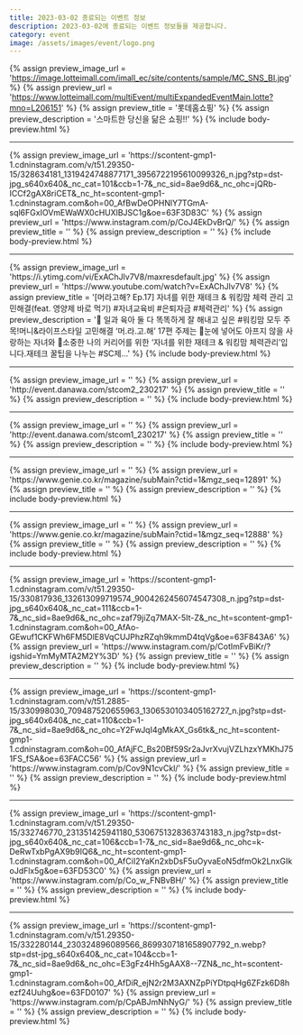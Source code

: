 ```yaml
---
title: 2023-03-02 종료되는 이벤트 정보
description: 2023-03-02에 종료되는 이벤트 정보들을 제공합니다.
category: event
image: /assets/images/event/logo.png
---
```

{% assign preview_image_url = 'https://image.lotteimall.com/imall_ec/site/contents/sample/MC_SNS_BI.jpg' %}
{% assign preview_url = 'https://www.lotteimall.com/multiEvent/multiExpandedEventMain.lotte?mno=L206151' %}
{% assign preview_title = '롯데홈쇼핑' %}
{% assign preview_description = '스마트한 당신을 닮은 쇼핑!!' %}
{% include body-preview.html %}
<hr>{% assign preview_image_url = 'https://scontent-gmp1-1.cdninstagram.com/v/t51.29350-15/328634181_1319424748877171_3956722195610099326_n.jpg?stp=dst-jpg_s640x640&amp;_nc_cat=101&amp;ccb=1-7&amp;_nc_sid=8ae9d6&amp;_nc_ohc=jQRb-ICCf2gAX8riCET&amp;_nc_ht=scontent-gmp1-1.cdninstagram.com&amp;oh=00_AfBwDeOPHNlY7TGmA-sql6FGxIOVmEWaWX0cHUXlBJSC1g&amp;oe=63F3D83C' %}
{% assign preview_url = 'https://www.instagram.com/p/CoJ4EkDvBrQ/' %}
{% assign preview_title = '' %}
{% assign preview_description = '' %}
{% include body-preview.html %}
<hr>{% assign preview_image_url = 'https://i.ytimg.com/vi/ExAChJlv7V8/maxresdefault.jpg' %}
{% assign preview_url = 'https://www.youtube.com/watch?v=ExAChJlv7V8' %}
{% assign preview_title = '[머라고해? Ep.17] 자녀를 위한 재테크 &amp; 워킹맘 체력 관리 고민해결(feat. 영양제 바로 먹기) #자녀교육비 #은퇴자금 #체력관리' %}
{% assign preview_description = '👀 일과 육아 둘 다 똑똑하게 잘 해내고 싶은 #워킹맘 모두 주목!머니&amp;라이프스타일 고민해결 ‘머.라.고.해’ 17편 주제는  👶눈에 넣어도 아프지 않을 사랑하는 자녀와 🎯소중한 나의 커리어를 위한 ‘자녀를 위한 재테크 &amp; 워킹맘 체력관리’입니다.재테크 꿀팁을 나누는 #SC제...' %}
{% include body-preview.html %}
<hr>{% assign preview_image_url = '' %}
{% assign preview_url = 'http://event.danawa.com/stcom2_230217' %}
{% assign preview_title = '' %}
{% assign preview_description = '' %}
{% include body-preview.html %}
<hr>{% assign preview_image_url = '' %}
{% assign preview_url = 'http://event.danawa.com/stcom1_230217' %}
{% assign preview_title = '' %}
{% assign preview_description = '' %}
{% include body-preview.html %}
<hr>{% assign preview_image_url = '' %}
{% assign preview_url = 'https://www.genie.co.kr/magazine/subMain?ctid=1&mgz_seq=12891' %}
{% assign preview_title = '' %}
{% assign preview_description = '' %}
{% include body-preview.html %}
<hr>{% assign preview_image_url = '' %}
{% assign preview_url = 'https://www.genie.co.kr/magazine/subMain?ctid=1&mgz_seq=12888' %}
{% assign preview_title = '' %}
{% assign preview_description = '' %}
{% include body-preview.html %}
<hr>{% assign preview_image_url = 'https://scontent-gmp1-1.cdninstagram.com/v/t51.29350-15/330817936_132613099719574_9004262456074547308_n.jpg?stp=dst-jpg_s640x640&amp;_nc_cat=111&amp;ccb=1-7&amp;_nc_sid=8ae9d6&amp;_nc_ohc=zaf79jiZq7MAX-5It-Z&amp;_nc_ht=scontent-gmp1-1.cdninstagram.com&amp;oh=00_AfAo-GEwuf1CKFWh6FM5DlE8VqCUJPhzRZqh9kmmD4tqVg&amp;oe=63F843A6' %}
{% assign preview_url = 'https://www.instagram.com/p/CotImFvBiKr/?igshid=YmMyMTA2M2Y%3D' %}
{% assign preview_title = '' %}
{% assign preview_description = '' %}
{% include body-preview.html %}
<hr>{% assign preview_image_url = 'https://scontent-gmp1-1.cdninstagram.com/v/t51.2885-15/330998030_709487520655963_1306530103405162727_n.jpg?stp=dst-jpg_s640x640&amp;_nc_cat=110&amp;ccb=1-7&amp;_nc_sid=8ae9d6&amp;_nc_ohc=Y2FwJqI4gMkAX_Gs6tk&amp;_nc_ht=scontent-gmp1-1.cdninstagram.com&amp;oh=00_AfAjFC_Bs20Bf59Sr2aJvrXvujVZLhzxYMKhJ751FS_fSA&amp;oe=63FACC56' %}
{% assign preview_url = 'https://www.instagram.com/p/Cov9N1cvCkl/' %}
{% assign preview_title = '' %}
{% assign preview_description = '' %}
{% include body-preview.html %}
<hr>{% assign preview_image_url = 'https://scontent-gmp1-1.cdninstagram.com/v/t51.29350-15/332746770_231351425941180_5306751328363743183_n.jpg?stp=dst-jpg_s640x640&amp;_nc_cat=106&amp;ccb=1-7&amp;_nc_sid=8ae9d6&amp;_nc_ohc=k-DeRwTxbPgAX9b9IQ6&amp;_nc_ht=scontent-gmp1-1.cdninstagram.com&amp;oh=00_AfCiI2YaKn2xbDsF5uOyvaEoN5dfmOk2LnxGIkoJdFlx5g&amp;oe=63FD53C0' %}
{% assign preview_url = 'https://www.instagram.com/p/Co_w_FNBvBH/' %}
{% assign preview_title = '' %}
{% assign preview_description = '' %}
{% include body-preview.html %}
<hr>{% assign preview_image_url = 'https://scontent-gmp1-1.cdninstagram.com/v/t51.29350-15/332280144_230324896089566_8699307181658907792_n.webp?stp=dst-jpg_s640x640&amp;_nc_cat=104&amp;ccb=1-7&amp;_nc_sid=8ae9d6&amp;_nc_ohc=E3gFz4Hh5gAAX8--7ZN&amp;_nc_ht=scontent-gmp1-1.cdninstagram.com&amp;oh=00_AfDiR_ejN2r2M3AXNZpPiYDtpqHg6ZFzk6D8hezf24Uuhg&amp;oe=63FD0107' %}
{% assign preview_url = 'https://www.instagram.com/p/CpABJmNhNyG/' %}
{% assign preview_title = '' %}
{% assign preview_description = '' %}
{% include body-preview.html %}